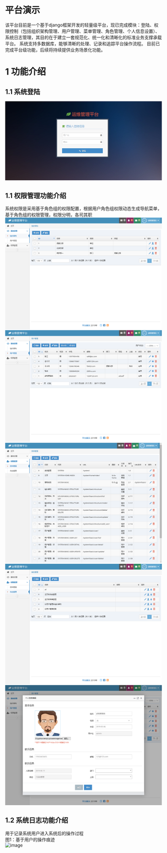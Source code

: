 # 平台演示
该平台目前是一个基于django框架开发的轻量级平台，现已完成模块：登陆、权限控制（包括组织架构管理、用户管理、菜单管理、角色管理、个人信息设置）、系统日志管理，其目的在于建立一套规范化、统一化和清晰化的标准业务支撑承载平台。
系统支持多数据库，能够清晰的处理、记录和追踪平台操作流程。
目前已完成平台级功能，后续将持续提供业务场景化功能。

# 1 功能介绍
## 1.1 系统登陆
![image](https://github.com/hapjackye/platformshow/blob/master/Image/001.png)<br>
## 1.1 权限管理功能介绍
系统权限是采用基于角色组的权限配置，根据用户角色组权限动态生成导航菜单，基于角色组的权限管理，权限分明，各司其职<br>
![image](https://github.com/hapjackye/platformshow/blob/master/Image/002.png)<br>
![image](https://github.com/hapjackye/platformshow/blob/master/Image/003.png)<br>
![image](https://github.com/hapjackye/platformshow/blob/master/Image/004.png)<br>
![image](https://github.com/hapjackye/platformshow/blob/master/Image/005.png)<br>
![image](https://github.com/hapjackye/platformshow/blob/master/Image/006.png)<br>
## 1.2 系统日志功能介绍
用于记录系统用户进入系统后的操作过程<br>
图1：基于用户的操作痕迹<br>
![image](https://github.com/RobbieHan/gistandard/blob/18ac4434490d3658b72a4a77ef6656ffad01beed/media/sandbox-image/001.jpg)<br>
